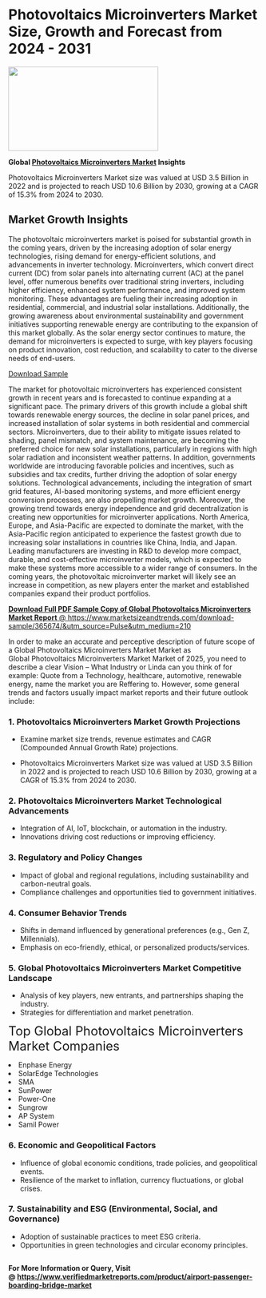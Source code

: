 <H1>Photovoltaics Microinverters Market Size, Growth and Forecast from 2024 - 2031</H1><img class="aligncenter size-medium wp-image-584254" src="https://thirdeyenews.in/wp-content/uploads/2024/09/Global-Market-Research-300x168.jpeg" alt="" width="300" height="168" /><p><strong>Global&nbsp;<a href="https://www.marketsizeandtrends.com/download-sample/365674/&amp;utm_source=Pulse&amp;utm_medium=210">Photovoltaics Microinverters Market</a> Insights</strong></p><p>Photovoltaics Microinverters Market size was valued at USD 3.5 Billion in 2022 and is projected to reach USD 10.6 Billion by 2030, growing at a CAGR of 15.3% from 2024 to 2030.</p><p><h2>Market Growth Insights</h2> <p>The photovoltaic microinverters market is poised for substantial growth in the coming years, driven by the increasing adoption of solar energy technologies, rising demand for energy-efficient solutions, and advancements in inverter technology. Microinverters, which convert direct current (DC) from solar panels into alternating current (AC) at the panel level, offer numerous benefits over traditional string inverters, including higher efficiency, enhanced system performance, and improved system monitoring. These advantages are fueling their increasing adoption in residential, commercial, and industrial solar installations. Additionally, the growing awareness about environmental sustainability and government initiatives supporting renewable energy are contributing to the expansion of this market globally. As the solar energy sector continues to mature, the demand for microinverters is expected to surge, with key players focusing on product innovation, cost reduction, and scalability to cater to the diverse needs of end-users.</p> <p><a href="#">Download Sample</a></p> <p>The market for photovoltaic microinverters has experienced consistent growth in recent years and is forecasted to continue expanding at a significant pace. The primary drivers of this growth include a global shift towards renewable energy sources, the decline in solar panel prices, and increased installation of solar systems in both residential and commercial sectors. Microinverters, due to their ability to mitigate issues related to shading, panel mismatch, and system maintenance, are becoming the preferred choice for new solar installations, particularly in regions with high solar radiation and inconsistent weather patterns. In addition, governments worldwide are introducing favorable policies and incentives, such as subsidies and tax credits, further driving the adoption of solar energy solutions. Technological advancements, including the integration of smart grid features, AI-based monitoring systems, and more efficient energy conversion processes, are also propelling market growth. Moreover, the growing trend towards energy independence and grid decentralization is creating new opportunities for microinverter applications. North America, Europe, and Asia-Pacific are expected to dominate the market, with the Asia-Pacific region anticipated to experience the fastest growth due to increasing solar installations in countries like China, India, and Japan. Leading manufacturers are investing in R&D to develop more compact, durable, and cost-effective microinverter models, which is expected to make these systems more accessible to a wider range of consumers. In the coming years, the photovoltaic microinverter market will likely see an increase in competition, as new players enter the market and established companies expand their product portfolios. <p><a href="#"></p><p><span class=""><strong>Download Full PDF Sample Copy of Global Photovoltaics Microinverters Market Report</strong> @ <a href="https://www.marketsizeandtrends.com/download-sample/365674/&amp;utm_source=Pulse&amp;utm_medium=210" target="_blank">https://www.marketsizeandtrends.com/download-sample/365674/&amp;utm_source=Pulse&amp;utm_medium=210</a></span></p><p>In order to make an accurate and perceptive description of future scope of a Global&nbsp;Photovoltaics Microinverters Market Market as Global&nbsp;Photovoltaics Microinverters Market Market of 2025, you need to describe a clear Vision &ndash; What Industry or Linda can you think of for example: Quote from a Technology, healthcare, automotive, renewable energy, name the market you are Reffering to. However, some general trends and factors usually impact market reports and their future outlook include:</p><h3>1.&nbsp;<strong>Photovoltaics Microinverters Market Growth Projections</strong></h3><ul><li>Examine market size trends, revenue estimates and CAGR (Compounded Annual Growth Rate) projections.</li><li><p>Photovoltaics Microinverters Market size was valued at USD 3.5 Billion in 2022 and is projected to reach USD 10.6 Billion by 2030, growing at a CAGR of 15.3% from 2024 to 2030.</p></li></ul><h3>2.&nbsp;<strong>Photovoltaics Microinverters Market Technological Advancements</strong></h3><ul><li>Integration of AI, IoT, blockchain, or automation in the industry.</li><li>Innovations driving cost reductions or improving efficiency.</li></ul><h3>3.&nbsp;<strong>Regulatory and Policy Changes</strong></h3><ul><li>Impact of global and regional regulations, including sustainability and carbon-neutral goals.</li><li>Compliance challenges and opportunities tied to government initiatives.</li></ul><h3>4.&nbsp;<strong>Consumer Behavior Trends</strong></h3><ul><li>Shifts in demand influenced by generational preferences (e.g., Gen Z, Millennials).</li><li>Emphasis on eco-friendly, ethical, or personalized products/services.</li></ul><h3>5.&nbsp;<strong>Global Photovoltaics Microinverters Market Competitive Landscape</strong></h3><ul><li>Analysis of key players, new entrants, and partnerships shaping the industry.</li><li>Strategies for differentiation and market penetration.</li></ul><p data-pm-slice="1 1 []"><span style="color: inherit; font-family: inherit; font-size: 25px;">Top Global Photovoltaics Microinverters Market Companies</span></p><div class="" data-test-id=""><p><li>Enphase Energy</li><li> SolarEdge Technologies</li><li> SMA</li><li> SunPower</li><li> Power-One</li><li> Sungrow</li><li> AP System</li><li> Samil Power</li></p></div><h3>6.&nbsp;<strong>Economic and Geopolitical Factors</strong></h3><ul><li>Influence of global economic conditions, trade policies, and geopolitical events.</li><li>Resilience of the market to inflation, currency fluctuations, or global crises.</li></ul><h3>7.&nbsp;<strong>Sustainability and ESG (Environmental, Social, and Governance)</strong></h3><ul><li>Adoption of sustainable practices to meet ESG criteria.</li><li>Opportunities in green technologies and circular economy principles.</li></ul><h2><strong style="font-size: 14px;">For More Information or Query, Visit @&nbsp;</strong><a style="background-color: #ffffff; font-size: 14px;" href="https://www.marketsizeandtrends.com/report/photovoltaics-microinverters-market/" target="_blank">https://www.verifiedmarketreports.com/product/airport-passenger-boarding-bridge-market</a></h2>
